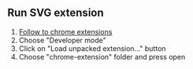## Run SVG extension
1. [Follow to chrome extensions][1]
2. Choose "Developer mode"
3. Click on "Load unpacked extension..." button
4. Choose "chrome-extension" folder and press open

[1]: chrome://extensions/
